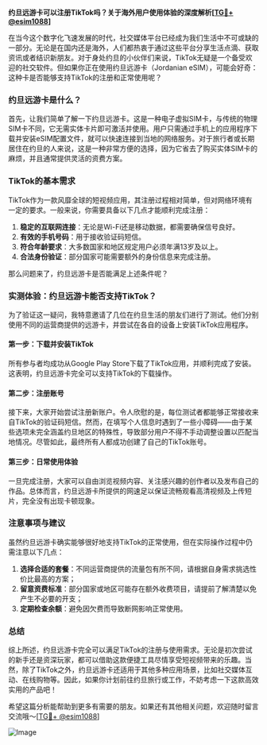 **约旦远游卡可以注册TikTok吗？关于海外用户使用体验的深度解析[[TG💪+ @esim1088](https://t.me/s/esim1088)]**

在当今这个数字化飞速发展的时代，社交媒体平台已经成为我们生活中不可或缺的一部分。无论是在国内还是海外，人们都热衷于通过这些平台分享生活点滴、获取资讯或者结识新朋友。对于身处约旦的小伙伴们来说，TikTok无疑是一个备受欢迎的社交软件。但如果你正在使用约旦远游卡（Jordanian eSIM），可能会好奇：这种卡是否能够支持TikTok的注册和正常使用呢？

### 约旦远游卡是什么？

首先，让我们简单了解一下约旦远游卡。这是一种电子虚拟SIM卡，与传统的物理SIM卡不同，它无需实体卡片即可激活并使用。用户只需通过手机上的应用程序下载并安装eSIM配置文件，就可以快速连接到当地的网络服务。对于旅行者或长期居住在约旦的人来说，这是一种非常方便的选择，因为它省去了购买实体SIM卡的麻烦，并且通常提供灵活的资费方案。

### TikTok的基本需求

TikTok作为一款风靡全球的短视频应用，其注册过程相对简单，但对网络环境有一定的要求。一般来说，你需要具备以下几点才能顺利完成注册：

1. **稳定的互联网连接**：无论是Wi-Fi还是移动数据，都需要确保信号良好。
2. **有效的手机号码**：用于接收验证码短信。
3. **符合年龄要求**：大多数国家和地区规定用户必须年满13岁及以上。
4. **合法身份验证**：部分国家可能需要额外的身份信息来完成注册。

那么问题来了，约旦远游卡是否能满足上述条件呢？

### 实测体验：约旦远游卡能否支持TikTok？

为了验证这一疑问，我特意邀请了几位在约旦生活的朋友们进行了测试。他们分别使用不同的运营商提供的远游卡，并尝试在各自的设备上安装TikTok应用程序。

#### 第一步：下载并安装TikTok

所有参与者均成功从Google Play Store下载了TikTok应用，并顺利完成了安装。这表明，约旦远游卡完全可以支持TikTok的下载操作。

#### 第二步：注册账号

接下来，大家开始尝试注册新账户。令人欣慰的是，每位测试者都能够正常接收来自TikTok的验证码短信。然而，在填写个人信息时遇到了一些小障碍——由于某些选项未完全涵盖约旦地区的特殊性，导致部分用户不得不手动调整设置以匹配当地情况。尽管如此，最终所有人都成功创建了自己的TikTok账号。

#### 第三步：日常使用体验

一旦完成注册，大家可以自由浏览视频内容、关注感兴趣的创作者以及发布自己的作品。总体而言，约旦远游卡所提供的网速足以保证流畅观看高清视频及上传短片，完全没有出现卡顿现象。

### 注意事项与建议

虽然约旦远游卡确实能够很好地支持TikTok的正常使用，但在实际操作过程中仍需注意以下几点：

1. **选择合适的套餐**：不同运营商提供的流量包有所不同，请根据自身需求挑选性价比最高的方案；
2. **留意资费标准**：部分国家或地区可能存在额外收费项目，请提前了解清楚以免产生不必要的开支；
3. **定期检查余额**：避免因欠费而导致断网影响正常使用。

### 总结

综上所述，约旦远游卡完全可以满足TikTok的注册与使用需求。无论是初次尝试的新手还是资深玩家，都可以借助这款便捷工具尽情享受短视频带来的乐趣。当然，除了TikTok之外，约旦远游卡还适用于其他多种应用场景，比如社交媒体互动、在线购物等。因此，如果你计划前往约旦旅行或工作，不妨考虑一下这款高效实用的产品吧！

希望这篇分析能帮助到更多有需要的朋友。如果还有其他相关问题，欢迎随时留言交流哦～[[TG💪+ @esim1088](https://t.me/s/esim1088)]

![Image](https://i.postimg.cc/4NQfJmqS/Snipaste-2025-05-13-00-14-12.png)